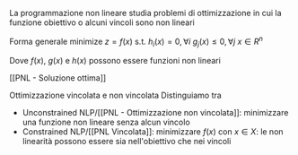 La programmazione non lineare studia problemi di ottimizzazione in cui la funzione obiettivo o alcuni vincoli sono non lineari

Forma generale
minimize $z = f(x)$
s.t. $h_i(x) = 0, \forall i$
$g_j(x) \leq 0, \forall j$
$x \in R^n$

Dove $f(x)$, $g(x)$ e $h(x)$ possono essere funzioni non lineari

[[PNL - Soluzione ottima]]

Ottimizzazione vincolata e non vincolata
Distinguiamo tra
- Unconstrained NLP/[[PNL - Ottimizzazione non vincolata]]: minimizzare una funzione non lineare senza alcun vincolo
- Constrained NLP/[[PNL Vincolata]]: minimizzare $f(x)$ con $x \in X$: le non linearità possono essere sia nell'obiettivo che nei vincoli